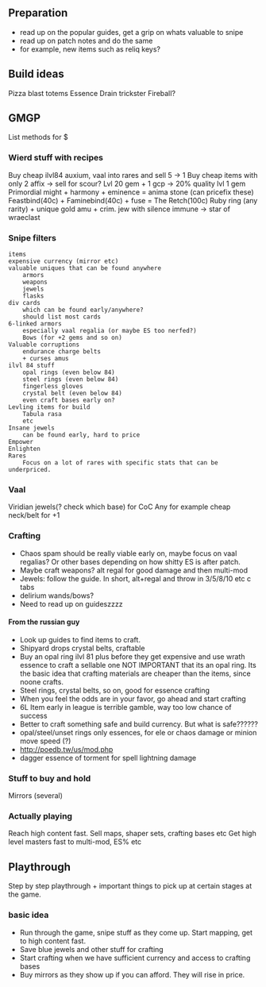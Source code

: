 ## Preparation
* read up on the popular guides, get a grip on whats valuable to snipe
* read up on patch notes and do the same
* for example, new items such as reliq keys?

## Build ideas
Pizza blast totems
Essence Drain trickster
Fireball?

## GMGP
List methods for $

### Wierd stuff with recipes
Buy cheap ilvl84 auxium, vaal into rares and sell 5 -> 1
Buy cheap items with only 2 affix -> sell for scour?
Lvl 20 gem + 1 gcp -> 20% quality lvl 1 gem
Primordial might + harmony + eminence = anima stone (can pricefix these)
Feastbind(40c) + Faminebind(40c) + fuse = The Retch(100c)
Ruby ring (any rarity) + unique gold amu + crim. jew with silence immune -> star of wraeclast


### Snipe filters
```
items
expensive currency (mirror etc)
valuable uniques that can be found anywhere
	armors
	weapons
	jewels
	flasks
div cards
	which can be found early/anywhere?
	should list most cards
6-linked armors
	especially vaal regalia (or maybe ES too nerfed?)
	Bows (for +2 gems and so on)
Valuable corruptions
	endurance charge belts
	+ curses amus
ilvl 84 stuff
	opal rings (even below 84)
	steel rings (even below 84)
	fingerless gloves
	crystal belt (even below 84)
	even craft bases early on?
Levling items for build
	Tabula rasa
	etc
Insane jewels
	can be found early, hard to price
Empower
Enlighten
Rares
	Focus on a lot of rares with specific stats that can be underpriced.
```

### Vaal
Viridian jewels(? check which base) for CoC
Any for example cheap neck/belt for +1

### Crafting
* Chaos spam should be really viable early on, maybe focus on vaal regalias? Or other bases depending on how shitty ES is after patch. 
* Maybe craft weapons? alt regal for good damage and then multi-mod 
* Jewels: follow the guide. In short, alt+regal and throw in 3/5/8/10 etc c tabs
* delirium wands/bows?
* Need to read up on guideszzzz

#### From the russian guy
* Look up guides to find items to craft.
* Shipyard drops crystal belts, craftable
* Buy an opal ring ilvl 81 plus before they get expensive and use wrath essence to craft a sellable one NOT IMPORTANT that its an opal ring. Its the basic idea that crafting materials are cheaper than the items, since noone crafts.
* Steel rings, crystal belts, so on, good for essence crafting
* When you feel the odds are in your favor, go ahead and start crafting
* 6L Item early in league is terrible gamble, way too low chance of success
* Better to craft something safe and build currency. But what is safe??????
* opal/steel/unset rings only essences, for ele or chaos damage or minion move speed (?)
* http://poedb.tw/us/mod.php
* dagger essence of torment for spell lightning damage

### Stuff to buy and hold
Mirrors (several)

### Actually playing
Reach high content fast. Sell maps, shaper sets, crafting bases etc
Get high level masters fast to multi-mod, ES% etc

## Playthrough
Step by step playthrough + important things to pick up at certain stages at the game.

### basic idea
* Run through the game, snipe stuff as they come up. Start mapping, get to high content fast.
* Save blue jewels and other stuff for crafting
* Start crafting when we have sufficient currency and access to crafting bases
* Buy mirrors as they show up if you can afford. They will rise in price.

